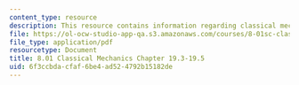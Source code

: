 ```yaml
---
content_type: resource
description: This resource contains information regarding classical mechanics.
file: https://ol-ocw-studio-app-qa.s3.amazonaws.com/courses/8-01sc-classical-mechanics-fall-2016/6f3ccbdacfaf6be4ad524792b15182de_MIT8_01F16_chapter19.3_19.5.pdf
file_type: application/pdf
resourcetype: Document
title: 8.01 Classical Mechanics Chapter 19.3-19.5
uid: 6f3ccbda-cfaf-6be4-ad52-4792b15182de
---
```

